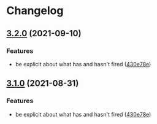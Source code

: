 # Changelog

## [3.2.0](https://www.github.com/Financial-Times/origami-monorepo/compare/o-autoinit-v3.1.0...o-autoinit-v3.2.0) (2021-09-10)


### Features

* be explicit about what has and hasn't fired ([430e78e](https://www.github.com/Financial-Times/origami-monorepo/commit/430e78ef5a55a567a92da54ee94623296e879e02))

## [3.1.0](https://www.github.com/Financial-Times/origami-monorepo/compare/o-autoinit-v3.0.0...o-autoinit-v3.1.0) (2021-08-31)


### Features

* be explicit about what has and hasn't fired ([430e78e](https://www.github.com/Financial-Times/origami-monorepo/commit/430e78ef5a55a567a92da54ee94623296e879e02))
